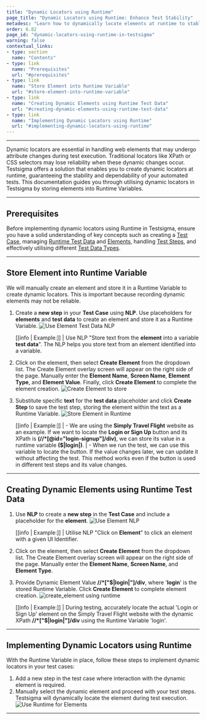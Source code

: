 ```yaml
---
title: "Dynamic Locators using Runtime"
page_title: "Dynamic Locators using Runtime: Enhance Test Stability"
metadesc: "Learn how to dynamically locate elements at runtime to stable automated tests. Efficiently manage elements in your testing workflow without interruptions."
order: 6.82
page_id: "dynamic-locators-using-runtime-in-testsigma"
warning: false
contextual_links:
- type: section
  name: "Contents"
- type: link
  name: "Prerequisites"
  url: "#prerequisites"
- type: link
  name: "Store Element into Runtime Variable"
  url: "#store-element-into-runtime-variable"
- type: link
  name: "Creating Dynamic Elements using Runtime Test Data"
  url: "#creating-dynamic-elements-using-runtime-test-data"
- type: link
  name: "Implementing Dynamic Locators using Runtime"
  url: "#implementing-dynamic-locators-using-runtime"  
---
```


---

Dynamic locators are essential in handling web elements that may undergo attribute changes during test execution. Traditional locators like XPath or CSS selectors may lose reliability when these dynamic changes occur. Testsigma offers a solution that enables you to create dynamic locators at runtime, guaranteeing the stability and dependability of your automated tests. This documentation guides you through utilising dynamic locators in Testsigma by storing elements into Runtime Variables.

---

## **Prerequisites**

Before implementing dynamic locators using Runtime in Testsigma, ensure you have a solid understanding of key concepts such as creating a [Test Case](https://testsigma.com/docs/test-cases/manage/add-edit-delete/#creating-a-test-case), managing [Runtime Test Data](https://testsigma.com/docs/test-data/types/runtime/) and [Elements](https://testsigma.com/docs/elements/web-apps/capture-single-element/), handling [Test Steps](https://testsigma.com/docs/test-cases/step-types/natural-language/), and effectively utilising different [Test Data Types](https://testsigma.com/docs/test-data/types/overview/).

---

## **Store Element into Runtime Variable**

We will manually create an element and store it in a Runtime Variable to create dynamic locators. This is important because recording dynamic elements may not be reliable.

1. Create a **new step** in your **Test Case** using **NLP**. Use placeholders for **elements** and **test data** to create an element and store it as a Runtime Variable. ![Use Element Test Data NLP](https://s3.amazonaws.com/static-docs.testsigma.com/new_images/projects/applications/element_testdata_runtime_ts.png)

    [[info | Example:]]
   | Use NLP "Store text from the **element** into a variable **test data**". The NLP helps you store text from an element identified into a variable.

2. Click on the element, then select **Create Element** from the dropdown list. The Create Element overlay screen will appear on the right side of the page. Manually enter the **Element Name**, **Screen Name**, **Element Type**, and **Element Value**. Finally, click **Create Element** to complete the element creation. ![Create Element to store](https://s3.amazonaws.com/static-docs.testsigma.com/new_images/projects/applications/storeelement_ts_dr.gif)

3. Substitute specific **text** for the **test data** placeholder and click **Create Step** to save the test step, storing the element within the text as a Runtime Variable. ![Store Element in Runtime](https://s3.amazonaws.com/static-docs.testsigma.com/new_images/projects/applications/storeelement_runimte.gif)

   [[info | Example:]]
   | - We are using the **Simply Travel Flight** website as an example. If we want to locate the **Login or Sign Up** button and its XPath is **(//\*[@id="login-signup"]/div)**, we can store its value in a runtime variable **($|login|)**. 
   | - When we run the test, we can use this variable to locate the button. If the value changes later, we can update it without affecting the test. This method works even if the button is used in different test steps and its value changes.

---

## **Creating Dynamic Elements using Runtime Test Data**

1. Use **NLP** to create a **new step** in the **Test Case** and include a placeholder for the **element**. ![Use Element NLP](https://s3.amazonaws.com/static-docs.testsigma.com/new_images/projects/applications/use_element_nlp.png)

   [[info | Example:]]
   | Utilise NLP "Click on **Element**" to click an element with a given UI Identifier.

2. Click on the element, then select **Create Element** from the dropdown list. The Create Element overlay screen will appear on the right side of the page. Manually enter the **Element Name**, **Screen Name**, and **Element Type**.
3. Provide Dynamic Element Value **//*["$|login|"]/div**, where '**login**' is the stored Runtime Variable. Click **Create Element** to complete element creation. ![create_element using runtime](https://s3.amazonaws.com/static-docs.testsigma.com/new_images/projects/applications/create_runtimeelement.gif)

   [[info | Example:]]
   | During testing, accurately locate the actual 'Login or Sign Up' element on the Simply Travel Flight website with the dynamic XPath **//*["$|login|"]/div** using the Runtime Variable 'login'.

---

## **Implementing Dynamic Locators using Runtime**

With the Runtime Variable in place, follow these steps to implement dynamic locators in your test cases:

1. Add a new step in the test case where interaction with the dynamic element is required.
2. Manually select the dynamic element and proceed with your test steps. Testsigma will dynamically locate the element during test execution. ![Use Runtime for Elements](https://s3.amazonaws.com/static-docs.testsigma.com/new_images/projects/applications/usedynamic_runtimevariable.gif)

---
